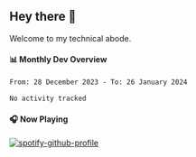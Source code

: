 ## Hey there 👋

Welcome to my technical abode.

#### 📊 Monthly Dev Overview
<!--START_SECTION:waka-->

```txt
From: 28 December 2023 - To: 26 January 2024

No activity tracked
```

<!--END_SECTION:waka-->

#### 🎧 Now Playing

[![spotify-github-profile](https://spotify-github-profile.vercel.app/api/view?uid=james2mid&cover_image=true&theme=natemoo-re)](https://open.spotify.com/user/james2mid?si=2b3baf2b09cb499e)
